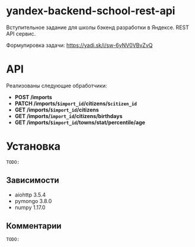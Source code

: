# yandex-backend-school-rest-api
Вступительное задание для школы бэкенд разработки в Яндексе. REST API сервис.

Формулировка задачи: https://yadi.sk/i/sw-6yNV0VBvZvQ

API
===
Реализованы следующие обработчики:

- **POST /imports**
- **PATCH /imports/`$import_id`/citizens/`$citizen_id`**
- **GET /imports/`$import_id`/citizens**
- **GET /imports/`import_id`/citizens/birthdays**
- **GET /imports/`$import_id`/towns/stat/percentile/age**

Установка
=========
`TODO:`

Зависимости
-----------
- aiohttp 3.5.4
- pymongo 3.8.0
- numpy 1.17.0

Комментарии
-----------
 `TODO:`
